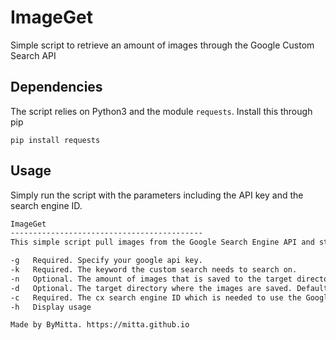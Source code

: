 # ImageGet
Simple script to retrieve an amount of images through the Google Custom Search API

## Dependencies
The script relies on Python3 and the module `requests`.
Install this through pip

`pip install requests`

## Usage
Simply run the script with the parameters including the API key and the search engine ID.

```bash
ImageGet
-------------------------------------------
This simple script pull images from the Google Search Engine API and stores them on disk.

-g   Required. Specify your google api key.
-k   Required. The keyword the custom search needs to search on.
-n   Optional. The amount of images that is saved to the target directory. Defaults to 10
-d   Optional. The target directory where the images are saved. Defaults to working directory
-c   Required. The cx search engine ID which is needed to use the Google Custom Search API
-h   Display usage

Made by ByMitta. https://mitta.github.io
```

